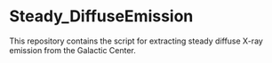 # Steady_DiffuseEmission
This repository contains the script for extracting steady diffuse X-ray emission from the Galactic Center. 
